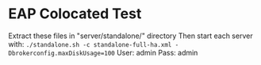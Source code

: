 # EAP Colocated Test
Extract these files in "server/standalone/" directory
Then start each server with:
`./standalone.sh -c standalone-full-ha.xml -Dbrokerconfig.maxDiskUsage=100`
User: admin
Pass: admin

